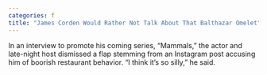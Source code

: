 ```yaml
---
categories: f
title: "James Corden Would Rather Not Talk About That Balthazar Omelet"
---
```

In an interview to promote his coming series, “Mammals,” the actor and late-night host dismissed a flap stemming from an Instagram post accusing him of boorish restaurant behavior. “I think it’s so silly,” he said.